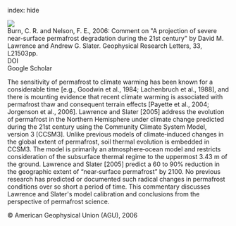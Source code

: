 index: hide

<div class="Citation">
    <div class="Citation-thumb CitationThumb-linked"  data-href="https://doi.org/10.1029/2006gl027077">
      <img src="https://static.claimspace.cloud/climate-study-static/refs/thumbs/6/Burn_and_Nelson_2006-thumb.png" />
    </div>

  <div class="Citation-body">
    <div class="Citation-text">Burn, C. R. and Nelson, F. E., 2006: Comment on "A projection of severe near-surface permafrost degradation during the 21st century" by David M. Lawrence and Andrew G. Slater. <span class="Article-journal">Geophysical Research Letters, </span><span class="Article-volume">33, </span>L21503pp.</div>
    <div class="Citation-links">
      <div class="CitationLink" data-href="https://doi.org/10.1029/2006gl027077">
        <div class="CitationLink-icon CitationLink-Doi"></div>
        <div class="CitationLink-text">DOI</div>
      </div>
      <div class="CitationLink" data-href="https://scholar.google.com/scholar?q=10.1029/2006gl027077">
        <div class="CitationLink-icon CitationLink-Scholar"></div>
        <div class="CitationLink-text">Google Scholar</div>
      </div>
    </div>
  </div>
</div>

The sensitivity of permafrost to climate warming has been known for a considerable time [e.g., Goodwin et al., 1984; Lachenbruch et al., 1988], and there is mounting evidence that recent climate warming is associated with permafrost thaw and consequent terrain effects [Payette et al., 2004; Jorgenson et al., 2006]. Lawrence and Slater [2005] address the evolution of permafrost in the Northern Hemisphere under climate change predicted during the 21st century using the Community Climate System Model, version 3 [CCSM3]. Unlike previous models of climate‐induced changes in the global extent of permafrost, soil thermal evolution is embedded in CCSM3. The model is primarily an atmosphere‐ocean model and restricts consideration of the subsurface thermal regime to the uppermost 3.43 m of the ground. Lawrence and Slater [2005] predict a 60 to 90% reduction in the geographic extent of “near‐surface permafrost” by 2100. No previous research has predicted or documented such radical changes in permafrost conditions over so short a period of time. This commentary discusses Lawrence and Slater's model calibration and conclusions from the perspective of permafrost science.

<div class="Citation-copy">
&copy; American Geophysical Union (AGU), 2006
</div>